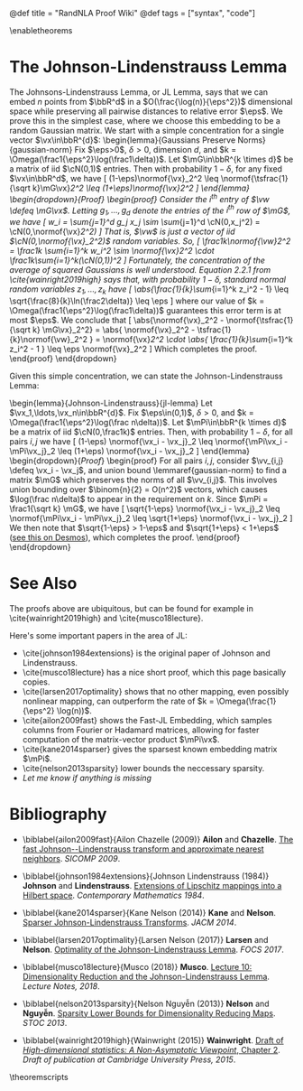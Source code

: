 @def title = "RandNLA Proof Wiki"
@def tags = ["syntax", "code"]

\enabletheorems

# The Johnson-Lindenstrauss Lemma

The Johnsons-Lindenstrauss Lemma, or JL Lemma, says that we can embed $n$ points from $\bbR^d$ in a $O(\frac{\log(n)}{\eps^2})$ dimensional space while preserving all pairwise distances to relative error $\eps$.
We prove this in the simplest case, where we choose this embedding to be a random Gaussian matrix.
We start with a simple concentration for a single vector $\vx\in\bbR^{d}$:
\begin{lemma}{Gaussians Preserve Norms}{gaussian-norm}
Fix $\eps>0$, $\delta>0$, dimension $d$, and $k = \Omega(\frac1{\eps^2}\log(\frac1\delta))$.
Let $\mG\in\bbR^{k \times d}$ be a matrix of iid $\cN(0,1)$ entries.
Then with probability $1-\delta$, for any fixed $\vx\in\bbR^d$, we have
\[
	(1-\eps)\normof{\vx}_2^2 \leq \normof{\tsfrac{1}{\sqrt k}\mG\vx}_2^2 \leq (1+\eps)\normof{\vx}_2^2
\]
\end{lemma}
\begin{dropdown}{_Proof_}
\begin{proof}
Consider the $i^{th}$ entry of $\vw \defeq \mG\vx$.
Letting $g_1,\ldots,g_d$ denote the entries of the $i^{th}$ row of $\mG$, we have
\[
	w_i
	= \sum_{j=1}^d g_j x_j
	\sim \sum_{j=1}^d \cN(0,x_j^2)
	= \cN(0,\normof{\vx}_2^2)
\]
That is, $\vw$ is just a vector of iid $\cN(0,\normof{\vx}_2^2)$ random variables.
So,
\[
	\frac1k\normof{\vw}_2^2
	= \frac1k \sum_{i=1}^k w_i^2
	\sim \normof{\vx}_2^2 \cdot \frac1k\sum_{i=1}^k(\cN(0,1))^2
\]
Fortunately, the concentration of the average of squared Gaussians is well understood.
Equation 2.2.1 from \cite{wainright2019high} says that, with probability $1-\delta$, standard normal random variables $z_1,\ldots,z_k$ have
\[
	\abs{\frac{1}{k}\sum_{i=1}^k z_i^2 - 1} \leq \sqrt{\frac{8}{k}\ln(\frac2\delta)} \leq \eps
\]
where our value of $k = \Omega(\frac1{\eps^2}\log(\frac1\delta))$ guarantees this error term is at most $\eps$.
We conclude that
\[
	\abs{\normof{\vx}_2^2 - \normof{\tsfrac{1}{\sqrt k} \mG\vx}_2^2}
	= \abs{ \normof{\vx}_2^2 - \tsfrac{1}{k}\normof{\vw}_2^2 }
	= \normof{\vx}_2^2 \cdot \abs{ \frac{1}{k}\sum_{i=1}^k z_i^2 - 1 }
	\leq \eps \normof{\vx}_2^2
\]
Which completes the proof.
\end{proof}
\end{dropdown}

Given this simple concentration, we can state the Johnson-Lindenstrauss Lemma:

\begin{lemma}{Johnson-Lindenstrauss}{jl-lemma}
Let $\vx_1,\ldots,\vx_n\in\bbR^{d}$.
Fix $\eps\in(0,1)$, $\delta>0$, and $k = \Omega(\frac1{\eps^2}\log(\frac n\delta))$.
Let $\mPi\in\bbR^{k \times d}$ be a matrix of iid $\cN(0,\frac1k)$ entries.
Then, with probability $1-\delta$, for all pairs $i,j$ we have
\[
	(1-\eps) \normof{\vx_i - \vx_j}_2
	\leq \normof{\mPi\vx_i - \mPi\vx_j}_2
	\leq (1+\eps) \normof{\vx_i - \vx_j}_2
\]
\end{lemma}
\begin{dropdown}{_Proof_}
\begin{proof}
For all pairs $i,j$, consider $\vv_{i,j} \defeq \vx_i - \vx_j$, and union bound \lemmaref{gaussian-norm} to find a matrix $\mG$ which preserves the norms of all $\vv_{i,j}$.
This involves union bounding over $\binom{n}{2} = O(n^2)$ vectors, which causes $\log(\frac n\delta)$ to appear in the requirement on $k$.
Since $\mPi = \frac1{\sqrt k} \mG$, we have
\[
	\sqrt{1-\eps} \normof{\vx_i - \vx_j}_2
	\leq \normof{\mPi\vx_i - \mPi\vx_j}_2
	\leq \sqrt{1+\eps} \normof{\vx_i - \vx_j}_2
\]
We then note that $\sqrt{1-\eps} > 1-\eps$ and $\sqrt{1+\eps} < 1+\eps$ ([see this on Desmos](https://www.desmos.com/calculator/heb771c0tf)), which completes the proof.
\end{proof}
\end{dropdown}

# See Also

The proofs above are ubiquitous, but can be found for example in \cite{wainright2019high} and \cite{musco18lecture}.

Here's some important papers in the area of JL:
- \cite{johnson1984extensions} is the original paper of Johnson and Lindenstrauss.
- \cite{musco18lecture} has a nice short proof, which this page basically copies.
- \cite{larsen2017optimality} shows that no other mapping, even possibly nonlinear mapping, can outperform the rate of $k = \Omega(\frac{1}{\eps^2} \log(n))$.
- \cite{ailon2009fast} shows the Fast-JL Embedding, which samples columns from Fourier or Hadamard matrices, allowing for faster computation of the matrix-vector product $\mPi\vx$.
- \cite{kane2014sparser} gives the sparsest known embedding matrix $\mPi$.
- \cite{nelson2013sparsity} lower bounds the neccessary sparsity.
- _Let me know if anything is missing_

# Bibliography

* \biblabel{ailon2009fast}{Ailon Chazelle (2009)} **Ailon** and **Chazelle**. [The fast Johnson--Lindenstrauss transform and approximate nearest neighbors](https://www.cs.princeton.edu/~chazelle/pubs/FJLT-sicomp09.pdf). _SICOMP 2009_.

* \biblabel{johnson1984extensions}{Johnson Lindenstrauss (1984)} **Johnson** and **Lindenstrauss**. [Extensions of Lipschitz mappings into a Hilbert space](http://stanford.edu/class/cs114/readings/JL-Johnson.pdf). _Contemporary Mathematics 1984_.

* \biblabel{kane2014sparser}{Kane Nelson (2014)} **Kane** and **Nelson**. [Sparser Johnson-Lindenstrauss Transforms](https://arxiv.org/pdf/1012.1577.pdf). _JACM 2014_.

* \biblabel{larsen2017optimality}{Larsen Nelson (2017)} **Larsen** and **Nelson**. [Optimality of the Johnson-Lindenstrauss Lemma](https://arxiv.org/pdf/1609.02094.pdf). _FOCS 2017_.

* \biblabel{musco18lecture}{Musco (2018)} **Musco**. [Lecture 10: Dimensionality Reduction and the Johnson-Lindenstrauss Lemma](https://www.cs.princeton.edu/courses/archive/fall18/cos521/Lectures/lec10.pdf). _Lecture Notes, 2018_.

* \biblabel{nelson2013sparsity}{Nelson Nguyễn (2013)} **Nelson** and **Nguyễn**. [Sparsity Lower Bounds for Dimensionality Reducing Maps](https://arxiv.org/pdf/1211.0995.pdf). _STOC 2013_.

* \biblabel{wainright2019high}{Wainwright (2015)} **Wainwright**. [Draft of _High-dimensional statistics: A Non-Asymptotic Viewpoint_, Chapter 2](https://www.stat.berkeley.edu/~mjwain/stat210b/Chap2_TailBounds_Jan22_2015.pdf). _Draft of publication at Cambridge University Press, 2015_.

\theoremscripts
